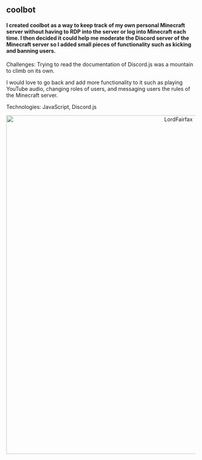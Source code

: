 ## coolbot

#### I created coolbot as a way to keep track of my own personal Minecraft server without having to RDP into the server or log into Minecraft each time. I then decided it could help me moderate the Discord server of the Minecraft server so I added small pieces of functionality such as kicking and banning users.

Challenges: Trying to read the documentation of Discord.js was a mountain to climb on its own. 

I would love to go back and add more functionality to it such as playing YouTube audio, changing roles of users, and messaging users the rules of the Minecraft server.

Technologies: JavaScript, Discord.js

<p align="center">
    <img alt="LordFairfax" src="https://i.imgur.com/wbg3doT.png" width="900" />

